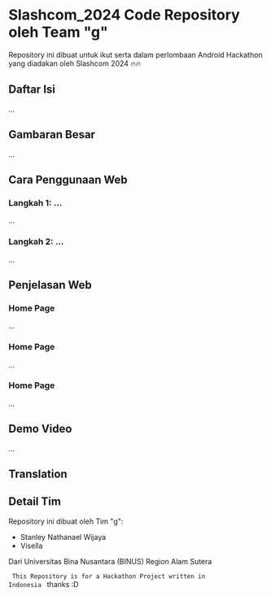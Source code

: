 # Slashcom_2024 Code Repository oleh Team "g"

Repository ini dibuat untuk ikut serta dalam perlombaan Android Hackathon yang diadakan oleh Slashcom 2024 🔥🔥

## Daftar Isi

...

## Gambaran Besar

...

## Cara Penggunaan Web

### Langkah 1: ...

...

### Langkah 2: ...

...

## Penjelasan Web

### Home Page

...

### Home Page

...

### Home Page

...

## Demo Video

...

## Translation

## Detail Tim

Repository ini dibuat oleh Tim "g":
- Stanley Nathanael Wijaya
- Visella

Dari Universitas Bina Nusantara (BINUS) Region Alam Sutera

<code> This Repository is for a Hackathon Project written in Indonesia </code> thanks :D
